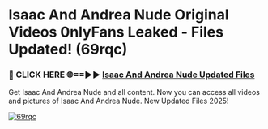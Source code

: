 # Isaac And Andrea Nude Original Videos 0nlyFans Leaked - Files Updated! (69rqc)

<h3>🔴 CLICK HERE 🌐==►► <a href="https://tinyurl.com/yrmya6cz" rel="nofollow">Isaac And Andrea Nude Updated Files</a></h3>

Get Isaac And Andrea Nude and all content. Now you can access all videos and pictures of Isaac And Andrea Nude. New Updated Files 2025!

[![69rqc](https://i.imgur.com/FMdXYCs.gif)](https://tinyurl.com/yrmya6cz)
